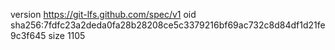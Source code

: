 version https://git-lfs.github.com/spec/v1
oid sha256:7fdfc23a2deda0fa28b28208ce5c3379216bf69ac732c8d84df1d21fe9c3f645
size 1105
